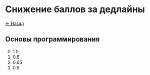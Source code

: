 # Снижение баллов за дедлайны


[← Назад](https://m3104.nawinds.dev/)

## Основы программирования
0. 1.0
1. 0.8
2. 0.65
3. 0.5

